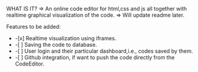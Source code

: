 WHAT IS IT?
=> An online code editor for html,css and js all together with realtime graphical visualization of the code.
=> Will update readme later.

Features to be added:<br>
<ul><li>-[x] Realtime visualization using iframes. </li>
<li>-[ ] Saving the code to database.</li>
<li>-[ ] User login and their particular dashboard,i.e., codes saved by them.</li>
<li>-[ ] Github integration, if want to push the code directly from the CodeEditor.</li></ul>
